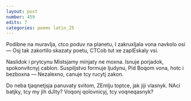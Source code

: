 ```yaml
---
layout: post
number: 459
edits: 7
categories: poems latin_25
---
```


Podibne na muravlja, ctco poduv na planetu,
I zakruxljala vona navkolo osi —
Osj tak zakortilo skazaty poetu,
CTCob tut xe zaplEskaly vsi.

Naslidok i prytcynu 
Mistsjamy minjaty ne moxna.
Isnuje porjadok, spokonvitcnyj cablon.
Suspiljstvo formuje ljudynu,
Pid Boqom vona, hotc i bezboxna —
Nezalexno, canuje tcy rucytj zakon.

Do neba tjaqnetjsja panuvaty svitom, 
ZEmlju toptce, jak jiji vlasnyk. 
NAci batjky, tcy my jih dJIty? 
Voqonj qolovnicyj, tcy voqneqasnyk?
